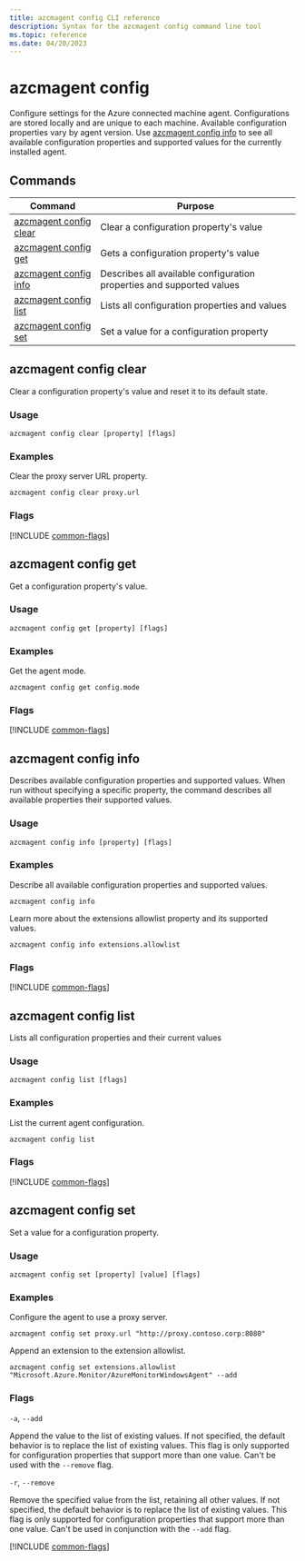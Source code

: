 ```yaml
---
title: azcmagent config CLI reference
description: Syntax for the azcmagent config command line tool
ms.topic: reference
ms.date: 04/20/2023
---
```


# azcmagent config

Configure settings for the Azure connected machine agent. Configurations are stored locally and are unique to each machine. Available configuration properties vary by agent version. Use [azcmagent config info](#azcmagent-config-info) to see all available configuration properties and supported values for the currently installed agent.

## Commands

| Command | Purpose |
| ------- | ------- |
| [azcmagent config clear](#azcmagent-config-clear) | Clear a configuration property's value |
| [azcmagent config get](#azcmagent-config-get) | Gets a configuration property's value |
| [azcmagent config info](#azcmagent-config-info) | Describes all available configuration properties and supported values |
| [azcmagent config list](#azcmagent-config-list) | Lists all configuration properties and values |
| [azcmagent config set](#azcmagent-config-set) | Set a value for a configuration property |

## azcmagent config clear

Clear a configuration property's value and reset it to its default state.

### Usage

```
azcmagent config clear [property] [flags]
```

### Examples

Clear the proxy server URL property.

```
azcmagent config clear proxy.url
```

### Flags

[!INCLUDE [common-flags](includes/azcmagent-common-flags.md)]

## azcmagent config get

Get a configuration property's value.

### Usage

```
azcmagent config get [property] [flags]
```

### Examples

Get the agent mode.

```
azcmagent config get config.mode
```

### Flags

[!INCLUDE [common-flags](includes/azcmagent-common-flags.md)]

## azcmagent config info

Describes available configuration properties and supported values. When run without specifying a specific property, the command describes all available properties their supported values.

### Usage

```
azcmagent config info [property] [flags]
```

### Examples

Describe all available configuration properties and supported values.

```
azcmagent config info
```

Learn more about the extensions allowlist property and its supported values.

```
azcmagent config info extensions.allowlist
```

### Flags

[!INCLUDE [common-flags](includes/azcmagent-common-flags.md)]

## azcmagent config list

Lists all configuration properties and their current values

### Usage

```
azcmagent config list [flags]
```

### Examples

List the current agent configuration.

```
azcmagent config list
```

### Flags

[!INCLUDE [common-flags](includes/azcmagent-common-flags.md)]

## azcmagent config set

Set a value for a configuration property.

### Usage

```
azcmagent config set [property] [value] [flags]
```

### Examples

Configure the agent to use a proxy server.

```
azcmagent config set proxy.url "http://proxy.contoso.corp:8080"
```

Append an extension to the extension allowlist.

```
azcmagent config set extensions.allowlist "Microsoft.Azure.Monitor/AzureMonitorWindowsAgent" --add
```

### Flags

`-a`, `--add`

Append the value to the list of existing values. If not specified, the default behavior is to replace the list of existing values. This flag is only supported for configuration properties that support more than one value. Can't be used with the `--remove` flag.

`-r`, `--remove`

Remove the specified value from the list, retaining all other values. If not specified, the default behavior is to replace the list of existing values. This flag is only supported for configuration properties that support more than one value. Can't be used in conjunction with the `--add` flag.

[!INCLUDE [common-flags](includes/azcmagent-common-flags.md)]

